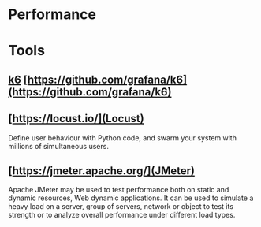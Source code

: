 # Performance

# Tools

## [k6](https://k6.io/) [https://github.com/grafana/k6](https://github.com/grafana/k6)

## [https://locust.io/](Locust)

Define user behaviour with Python code, and swarm your system with millions of simultaneous users.

## [https://jmeter.apache.org/](JMeter)

Apache JMeter may be used to test performance both on static and dynamic resources, Web dynamic applications.
It can be used to simulate a heavy load on a server, group of servers, network or object to test its strength or to analyze overall performance under different load types.


